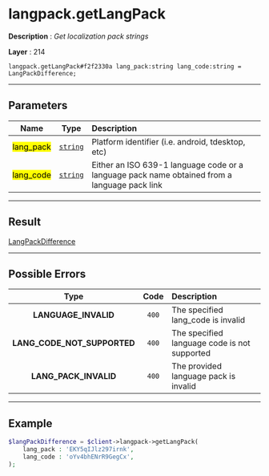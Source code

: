 # langpack.getLangPack

**Description** : *Get localization pack strings*

**Layer** : 214

```tl
langpack.getLangPack#f2f2330a lang_pack:string lang_code:string = LangPackDifference;
```

---

## Parameters

| Name | Type | Description |
| :---: | :---: | :--- |
| <mark>lang_pack</mark> | [`string`](type/string) | Platform identifier (i.e. android, tdesktop, etc) |
| <mark>lang_code</mark> | [`string`](type/string) | Either an ISO 639-1 language code or a language pack name obtained from a language pack link |

---

## Result

[LangPackDifference](type/LangPackDifference)

---

## Possible Errors

| Type | Code | Description |
| :---: | :---: | :--- |
| **LANGUAGE_INVALID** | `400` | The specified lang_code is invalid |
| **LANG_CODE_NOT_SUPPORTED** | `400` | The specified language code is not supported |
| **LANG_PACK_INVALID** | `400` | The provided language pack is invalid |

---

## Example

```php
$langPackDifference = $client->langpack->getLangPack(
	lang_pack : 'EKY5qIJlz297irnk',
	lang_code : 'oYv4bhENrR9GegCx',
);
```